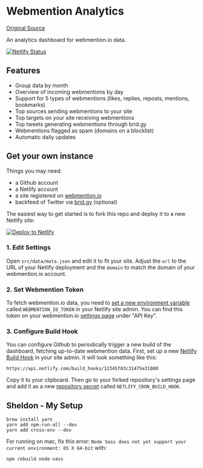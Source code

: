 # Webmention Analytics

[Original Source](https://mxb.dev/blog/webmention-analytics/)

An analytics dashboard for webmention.io data.

[![Netlify Status](https://api.netlify.com/api/v1/badges/758f580e-b9ec-44f6-a23d-1176389c989a/deploy-status)](https://app.netlify.com/sites/webmention-analytics/deploys)

## Features

- Group data by month
- Overview of incoming webmentions by day
- Support for 5 types of webmentions (likes, replies, reposts, mentions, bookmarks)
- Top sources sending webmentions to your site
- Top targets on your site receiving webmentions
- Top tweets generating webmentions through brid.gy
- Webmentions flagged as spam (domains on a blocklist)
- Automatic daily updates

## Get your own instance

Things you may need:

- a Github account
- a Netlify account
- a site registered on [webmention.io](https://webmention.io)
- backfeed of Twitter via [brid.gy](https://brid.gy) (optional)

The easiest way to get started is to fork this repo and deploy it to a new Netlify site:

[![Deploy to Netlify](https://www.netlify.com/img/deploy/button.svg)](https://app.netlify.com/start/deploy?repository=https://github.com/maxboeck/webmention-analytics)

### 1\. Edit Settings

Open `src/data/meta.json` and edit it to fit your site. Adjust the `url` to the URL of your Netlify deployment and the `domain` to match the domain of your webmention.io account.

### 2\. Set Webmention Token

To fetch webmention.io data, you need to [set a new environment variable](https://docs.netlify.com/configure-builds/environment-variables/) called `WEBMENTION_IO_TOKEN` in your Netlify site admin. You can find this token on your webmention.io [settings page](https://webmention.io/settings) under "API Key".

### 3\. Configure Build Hook

You can configure Github to periodically trigger a new build of the dashboard, fetching up-to-date webmention data. First, set up a new [Netlify Build Hook](https://docs.netlify.com/configure-builds/build-hooks/) in your site admin. It will look something like this:

`https://api.netlify.com/build_hooks/12345f83c31475e31000`

Copy it to your clipboard. Then go to your forked repository's settings page and add it as a new [repository secret](https://docs.github.com/en/actions/reference/encrypted-secrets#creating-encrypted-secrets-for-a-repository) called `NETLIFY_CRON_BUILD_HOOK`.

## Sheldon - My Setup

```shell
brew install yarn
yarn add npm-run-all --dev
yarn add cross-env --dev
```

For running on mac, fix this error: `Node Sass does not yet support your current environment: OS X 64-bit` with:

```shell
npm rebuild node-sass
```
